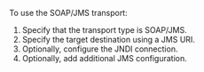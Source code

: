 To use the SOAP/JMS transport:
1. Specify that the transport type is SOAP/JMS.
2. Specify the target destination using a JMS URI.
3. Optionally, configure the JNDI connection.
4. Optionally, add additional JMS configuration.
